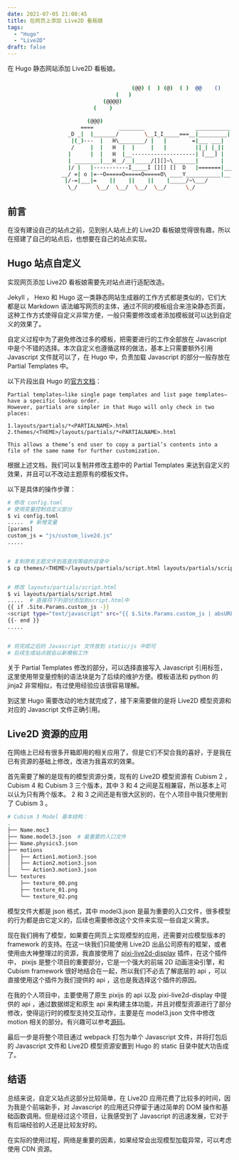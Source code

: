 ```yaml
---
date: 2021-07-05 21:08:45
title: 在网页上添加 Live2D 看板娘
tags:
  - "Hugo"
  - "Live2D"
draft: false
---
```


在 Hugo 静态网站添加 Live2D 看板娘。

<!--more-->

``` bash

                                       (@@) (  ) (@)  ( )  @@    ()    @     O     @     O      @
                                  (   )
                              (@@@@)
                           (    )

                         (@@@)
                       ====        ________                ___________
                   _D _|  |_______/        \__I_I_____===__|_________|
                    |(_)---  |   H\________/ |   |        =|___ ___|      _________________
                    /     |  |   H  |  |     |   |         ||_| |_||     _|                \_____A
                   |      |  |   H  |__--------------------| [___] |   =|                        |
                   | ________|___H__/__|_____/[][]~\_______|       |   -|                        |
                   |/ |   |-----------I_____I [][] []  D   |=======|____|________________________|_
                 __/ =| o |=-~O=====O=====O=====O\ ____Y___________|__|__________________________|_
                  |/-=|___|=    ||    ||    ||    |_____/~\___/          |_D__D__D_|  |_D__D__D_|
                   \_/      \__/  \__/  \__/  \__/      \_/               \_/   \_/    \_/   \_/

```

## 前言

在没有建设自己的站点之前，见到别人站点上的 Live2D 看板娘觉得很有趣，所以在搭建了自己的站点后，也想要在自己的站点实现。

## Hugo 站点自定义

实现网页添加 Live2D 看板娘需要先对站点进行适配改造。

Jekyll ， Hexo 和 Hugo 这一类静态网站生成器的工作方式都是类似的，它们大都是以 Markdown 语法编写网页的主体，通过不同的模板组合来渲染静态页面，这种工作方式使得自定义非常方便，一般只需要修改或者添加模板就可以达到自定义的效果了。

自定义过程中为了避免修改过多的模板，把需要进行的工作全部放在 Javascript 中是个不错的选择。本次自定义也遵循这样的做法，基本上只需要额外引用 Javascript 文件就可以了，在 Hugo 中，负责加载 Javascript 的部分一般存放在 Partial Templates 中。

以下片段出自 Hugo 的[官方文档](https://gohugo.io/templates/partials/])：

```
Partial templates—like single page templates and list page templates—have a specific lookup order.
However, partials are simpler in that Hugo will only check in two places:

1.layouts/partials/*<PARTIALNAME>.html
2.themes/<THEME>/layouts/partials/*<PARTIALNAME>.html

This allows a theme’s end user to copy a partial’s contents into a file of the same name for further customization.
```

根据上述文档，我们可以复制并修改主题中的 Partial Templates 来达到自定义的效果，并且可以不改动主题原有的模板文件。

以下是具体的操作步骤：

``` bash
# 修改 config.toml 
# 使用变量控制自定义部分
$ vi config.toml
.....  # 新增变量
[params]
custom_js = "js/custom_live2d.js"  
.....


# 复制原有主题文件到高查找等级的目录中
$ cp themes/<THEME>/layouts/partials/script.html layouts/partials/script.html


# 修改 layouts/partials/script.html
$ vi layouts/partials/script.html
.....  # 直接将下列部分添加到script.html中
{{ if .Site.Params.custom_js -}}
<script type="text/javascript" src="{{ $.Site.Params.custom_js | absURL }}"></script>
{{- end }}
.....


# 将完成之后的 Javascript 文件放到 static/js 中即可
# 后续生成站点就会以新模板工作
```

关于 Partial Templates 修改的部分，可以选择直接写入 Javascript 引用标签，这里使用带变量控制的语法块是为了后续的维护方便。模板语法和 python 的 jinja2 非常相似，有过使用经验应该很容易理解。

到这里 Hugo 需要改动的地方就完成了，接下来需要做的是将 Live2D 模型资源和对应的 Javascript 文件正确引用。

## Live2D 资源的应用

在网络上已经有很多开箱即用的相关应用了，但是它们不契合我的喜好，于是我在已有资源的基础上修改，改进为我喜欢的效果。

首先需要了解的是现有的模型资源分类，现有的 Live2D 模型资源有 Cubism 2 ， Cubism 4 和 Cubism 3 三个版本，其中 3 和 4 之间是互相兼容，所以基本上可以认为只有两个版本。 2 和 3 之间还是有很大区别的，在个人项目中我只使用到了 Cubism 3 。

``` bash
# Cubism 3 Model 基本结构：
.
├── Name.moc3
├── Name.model3.json  # 最重要的入口文件
├── Name.physics3.json
├── motions
│   ├── Action1.motion3.json
│   ├── Action2.motion3.json
│   └── Action3.motion3.json
└── textures
    ├── texture_00.png
    ├── texture_01.png
    └── texture_02.png
```

模型文件大都是 json 格式，其中 model3.json 是最为重要的入口文件，很多模型的行为都是由它定义的，后续也需要修改这个文件来实现一些自定义需求。

现在我们拥有了模型，如果要在网页上实现模型的应用，还需要对应模型版本的 framework 的支持。在这一块我们只能使用 Live2D 出品公司原有的框架，或者使用由大神整理过的资源，我直接使用了 [pixi-live2d-display](https://github.com/guansss/pixi-live2d-display) 插件，在这个插件中， pixijs 是整个项目的重要部分，它是一个强大的前端 2D 动画渲染引擎，和 Cubism framework 很好地结合在一起，所以我们不必去了解底层的 api ，可以直接使用这个插件为我们提供的 api ，这也是我选择这个插件的原因。

在我的个人项目中，主要使用了原生 pixijs 的 api 以及 pixi-live2d-display 中提供的 api ，通过数据绑定和原生 api 来构建主体功能，并且对模型资源进行了部分修改，使得运行时的模型支持交互动作，主要是在 model3.json 文件中修改 motion 相关的部分。有兴趣可以参考[源码](https://github.com/yuweizzz/CustomLive2D)。

最后一步是将整个项目通过 webpack 打包为单个 Javascript 文件，并将打包后的 Javascript 文件和 Live2D 模型资源安置到 Hugo 的 static 目录中就大功告成了。

## 结语

总结来说，自定义站点这部分比较简单，在 Live2D 应用花费了比较多的时间，因为我是个前端新手，对 Javascript 的应用还只停留于通过简单的 DOM 操作和基础函数调用。但是经过这个项目，让我感受到了 Javascript 的迅速发展，它对于有后端经验的人还是比较友好的。

在实际的使用过程，网络是重要的因素，如果经常会出现模型加载异常，可以考虑使用 CDN 资源。
